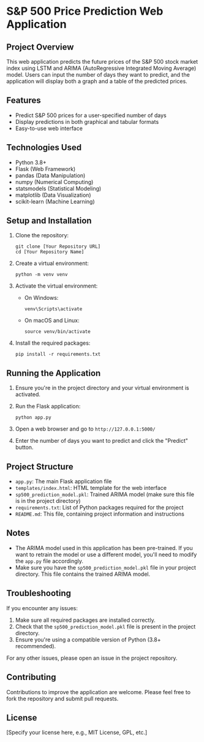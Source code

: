 # S&P 500 Price Prediction Web Application

## Project Overview

This web application predicts the future prices of the S&P 500 stock market index using LSTM and ARIMA (AutoRegressive Integrated Moving Average) model. Users can input the number of days they want to predict, and the application will display both a graph and a table of the predicted prices.

## Features

- Predict S&P 500 prices for a user-specified number of days
- Display predictions in both graphical and tabular formats
- Easy-to-use web interface

## Technologies Used

- Python 3.8+
- Flask (Web Framework)
- pandas (Data Manipulation)
- numpy (Numerical Computing)
- statsmodels (Statistical Modeling)
- matplotlib (Data Visualization)
- scikit-learn (Machine Learning)

## Setup and Installation

1. Clone the repository:
   ```
   git clone [Your Repository URL]
   cd [Your Repository Name]
   ```

2. Create a virtual environment:
   ```
   python -m venv venv
   ```

3. Activate the virtual environment:
   - On Windows:
     ```
     venv\Scripts\activate
     ```
   - On macOS and Linux:
     ```
     source venv/bin/activate
     ```

4. Install the required packages:
   ```
   pip install -r requirements.txt
   ```

## Running the Application

1. Ensure you're in the project directory and your virtual environment is activated.

2. Run the Flask application:
   ```
   python app.py
   ```

3. Open a web browser and go to `http://127.0.0.1:5000/`

4. Enter the number of days you want to predict and click the "Predict" button.

## Project Structure

- `app.py`: The main Flask application file
- `templates/index.html`: HTML template for the web interface
- `sp500_prediction_model.pkl`: Trained ARIMA model (make sure this file is in the project directory)
- `requirements.txt`: List of Python packages required for the project
- `README.md`: This file, containing project information and instructions

## Notes

- The ARIMA model used in this application has been pre-trained. If you want to retrain the model or use a different model, you'll need to modify the `app.py` file accordingly.
- Make sure you have the `sp500_prediction_model.pkl` file in your project directory. This file contains the trained ARIMA model.

## Troubleshooting

If you encounter any issues:
1. Make sure all required packages are installed correctly.
2. Check that the `sp500_prediction_model.pkl` file is present in the project directory.
3. Ensure you're using a compatible version of Python (3.8+ recommended).

For any other issues, please open an issue in the project repository.

## Contributing

Contributions to improve the application are welcome. Please feel free to fork the repository and submit pull requests.

## License

[Specify your license here, e.g., MIT License, GPL, etc.]